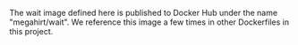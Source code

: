 The wait image defined here is published to Docker Hub under the name "megahirt/wait".  We reference this image a few times in other Dockerfiles in this project.
